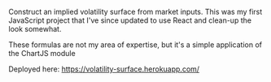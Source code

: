 Construct an implied volatility surface from market inputs. This was my first JavaScript project that I've since updated to use React and clean-up the look somewhat.

These formulas are not my area of expertise, but it's a simple application of the ChartJS module

Deployed here: https://volatility-surface.herokuapp.com/

